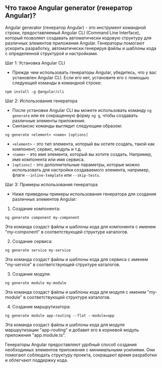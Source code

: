 ## Что такое Angular generator (генератор Angular)?

Angular generator (генератор Angular) - это инструмент командной строки, предоставляемый Angular CLI (Command Line Interface), который позволяет создавать автоматически кодовую структуру для различных элементов приложения Angular. Генераторы помогают ускорить разработку, автоматически генерируя файлы и шаблоны кода с определенной структурой и настройками.

Шаг 1: Установка Angular CLI

- Прежде чем использовать генераторы Angular, убедитесь, что у вас установлен Angular CLI. Если его нет, установите его с помощью следующей команды в командной строке:

```shell
npm install -g @angular/cli
```

Шаг 2: Использование генератора

- После установки Angular CLI вы можете использовать команду `ng generate` или ее сокращенную форму `ng g`, чтобы создавать различные элементы приложения.
- Синтаксис команды выглядит следующим образом:

```shell
ng generate <element> <name> [options]
```

- `<element>` - это тип элемента, который вы хотите создать, такой как компонент, сервис, модуль и т.д.
- `<name>` - это имя элемента, который вы хотите создать. Например, имя компонента или имя сервиса.
- `[options]` - это дополнительные параметры, которые можно использовать для настройки создаваемого элемента, например, флаги `--inline-template` или `--skip-tests`.

Шаг 3: Примеры использования генератора

- Ниже приведены примеры использования генератора для создания различных элементов Angular:

1. Создание компонента:

```shell
ng generate component my-component
```

Эта команда создаст файлы и шаблоны кода для компонента с именем "my-component" в соответствующей структуре каталогов.

2. Создание сервиса:

```shell
ng generate service my-service
```

Эта команда создаст файлы и шаблоны кода для сервиса с именем "my-service" в соответствующей структуре каталогов.

3. Создание модуля:

```shell
ng generate module my-module
```

Эта команда создаст файлы и шаблоны кода для модуля с именем "my-module" в соответствующей структуре каталогов.

4. Создание маршрутизатора:

```shell
ng generate module app-routing --flat --module=app
```

Эта команда создаст файлы и шаблоны кода для модуля маршрутизации "app-routing" и добавит его в корневой модуль приложения "app.module.ts".

Генераторы Angular предоставляют удобный способ создания необходимых элементов приложения с минимальными усилиями. Они помогают соблюдать структуру проекта, сокращают время разработки и облегчают поддержку кода.
